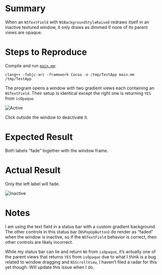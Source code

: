 # Summary

When an `NSTextField` with `NSBackgroundStyleRaised` redraws itself in an inactive textured window, it only draws as dimmed if none of its parent views are opaque.

# Steps to Reproduce

Compile and run [`main.mm`](WrongRenderingOfInactiveNSTextField/main.mm):

    clang++ -fobjc-arc -framework Cocoa -o /tmp/TestApp main.mm
    /tmp/TestApp

The program opens a window with two gradient views each containing an `NSTextField`. Their setup is identical except the right one is returning `YES` from `isOpaque`.

![Active](https://raw.github.com/sorbits/rdar/master/WrongRenderingOfInactiveNSTextField/images/active.png)

Click outside the window to deactivate it.

# Expected Result

Both labels “fade” together with the window frame.

# Actual Result

Only the left label will fade.

![Inactive](https://raw.github.com/sorbits/rdar/master/WrongRenderingOfInactiveNSTextField/images/inactive.png)

# Notes

I am using the text field in a status bar with a custom gradient background. The other controls in this status bar (`NSPopUpButton`) do render as “faded” when the window is inactive, so if the `NSTextField` behavior is correct, then other controls are likely incorrect.

While my status bar can lie and return `NO` from `isOpaque`, it’s actually one of the parent views that returns `YES` from `isOpaque` due to what I think is a bug related to window dragging and `NSScrollView`, I haven’t filed a radar for this yet though. Will update this issue when I do.
